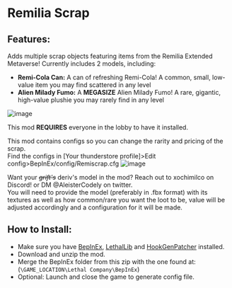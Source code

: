 # Remilia Scrap

## Features:

Adds multiple scrap objects featuring items from the Remilia Extended Metaverse!
Currently includes 2 models, including:

<ul>
    <li><b>Remi-Cola Can:</b> A can of refreshing Remi-Cola! A common, small, low-value item you may find scattered in any level</li>
    <li><b>Alien Milady Fumo:</b> A <b>MEGASIZE</b> Alien Milady Fumo! A rare, gigantic, high-value plushie you may rarely find in any level</li>
</ul>

![image](https://github.com/AleisterCodely/Remiscrap/assets/67978431/6e6cf5c7-c212-4e3d-8209-f30496af6e97)

This mod <b>REQUIRES</b> everyone in the lobby to have it installed.

This mod contains configs so you can change the rarity and pricing of the scrap.<br>
Find the configs in [Your thunderstore profile]>Edit config>BepInEx/config/Remiscrap.cfg
![image](https://github.com/AleisterCodely/Remiscrap/assets/67978431/7cc9b0cc-e550-4596-9020-42184b49855e)

Want your <i><s>grift's</s></i> deriv's model in the mod? Reach out to xochimilco on Discord! or DM @AleisterCodely on twitter.<br>
You will need to provide the model (preferably in .fbx format) with its textures as well as how common/rare you want the loot to be, value will be adjusted accordingly and a configuration for it will be made.

## How to Install:

-   Make sure you have [BepInEx](https://thunderstore.io/c/lethal-company/p/BepInEx/BepInExPack/), [LethalLib](https://thunderstore.io/c/lethal-company/p/Evaisa/LethalLib/) and [HookGenPatcher](https://thunderstore.io/c/lethal-company/p/Evaisa/HookGenPatcher/) installed.
-   Download and unzip the mod.
-   Merge the BepInEx folder from this zip with the one found at: (`\GAME_LOCATION\Lethal Company\BepInEx`)
-   Optional: Launch and close the game to generate config file.

